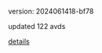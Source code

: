 version: 2024061418-bf78

updated 122 avds

[details](https://github.com/0x74f917491bfa7ebfa379/ali_avd_db/blob/master/change_log/2024/06/14/18/bf78.txt)